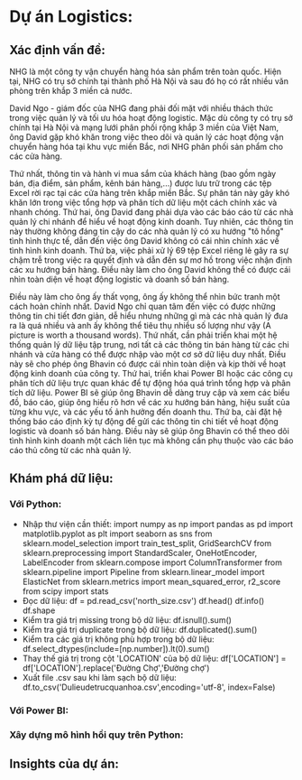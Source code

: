# Dự án Logistics:
## Xác định vấn đề:

  NHG là một công ty vận chuyển hàng hóa sản phẩm trên toàn quốc. Hiện tại, NHG có trụ sở chính tại thành phố Hà Nội và sau đó họ có rất nhiều văn phòng trên khắp 3 miền cả nước. 

  David Ngo - giám đốc của NHG đang phải đối mặt với nhiều thách thức trong việc quản lý và tối ưu hóa hoạt động logistic. Mặc dù công ty có trụ sở chính tại Hà Nội và mạng lưới phân phối rộng khắp 3 miền của Việt Nam, ông David gặp khó khăn trong việc theo dõi và quản lý các hoạt động vận chuyển hàng hóa tại khu vực miền Bắc, nơi NHG phân phối sản phẩm cho các cửa hàng.

  Thứ nhất, thông tin và hành vi mua sắm của khách hàng (bao gồm ngày bán, địa điểm, sản phẩm, kênh bán hàng,...) được lưu trữ trong các tệp Excel rời rạc tại các cửa hàng trên khắp miền Bắc. Sự phân tán này gây khó khăn lớn trong việc tổng hợp và phân tích dữ liệu một cách chính xác và nhanh chóng. Thứ hai, ông David đang phải dựa vào các báo cáo từ các nhà quản lý chi nhánh để hiểu về hoạt động kinh doanh. Tuy nhiên, các thông tin này thường không đáng tin cậy do các nhà quản lý có xu hướng "tô hồng" tình hình thực tế, dẫn đến việc ông David không có cái nhìn chính xác về tình hình kinh doanh. Thứ ba, việc phải xử lý 69 tệp Excel riêng lẻ gây ra sự chậm trễ trong việc ra quyết định và dẫn đến sự mơ hồ trong việc nhận định các xu hướng bán hàng. Điều này làm cho ông David không thể có được cái nhìn toàn diện về hoạt động logistic và doanh số bán hàng.

  Điều này làm cho ông ấy thất vọng, ông ấy không thể nhìn bức tranh một cách hoàn chỉnh nhất. David Ngo chỉ quan tâm đến việc có được những thông tin chi tiết đơn giản, dễ hiểu nhưng những gì mà các nhà quản lý đưa ra là quá nhiều và anh ấy không thể tiêu thụ nhiều số lượng như vậy (A picture is worth a thousand words). Thứ nhất, cần phải triển khai một hệ thống quản lý dữ liệu tập trung, nơi tất cả các thông tin bán hàng từ các chi nhánh và cửa hàng có thể được nhập vào một cơ sở dữ liệu duy nhất. Điều này sẽ cho phép ông Bhavin có được cái nhìn toàn diện và kịp thời về hoạt động kinh doanh của công ty. Thứ hai, triển khai Power BI hoặc các công cụ phân tích dữ liệu trực quan khác để tự động hóa quá trình tổng hợp và phân tích dữ liệu. Power BI sẽ giúp ông Bhavin dễ dàng truy cập và xem các biểu đồ, báo cáo, giúp ông hiểu rõ hơn về các xu hướng bán hàng, hiệu suất của từng khu vực, và các yếu tố ảnh hưởng đến doanh thu. Thứ ba, cài đặt hệ thống báo cáo định kỳ tự động để gửi các thông tin chi tiết về hoạt động logistic và doanh số bán hàng. Điều này sẽ giúp ông Bhavin có thể theo dõi tình hình kinh doanh một cách liên tục mà không cần phụ thuộc vào các báo cáo thủ công từ các nhà quản lý.

## Khám phá dữ liệu:

### Với Python:
- Nhập thư viện cần thiết:
import numpy as np
import pandas as pd
import matplotlib.pyplot as plt
import seaborn as sns
from sklearn.model_selection import train_test_split, GridSearchCV
from sklearn.preprocessing import StandardScaler, OneHotEncoder, LabelEncoder
from sklearn.compose import ColumnTransformer
from sklearn.pipeline import Pipeline
from sklearn.linear_model import ElasticNet
from sklearn.metrics import mean_squared_error, r2_score
from scipy import stats
- Đọc dữ liệu:
df = pd.read_csv('north_size.csv')
df.head()
df.info()
df.shape
- Kiểm tra giá trị missing trong bộ dữ liệu:
df.isnull().sum()
- Kiểm tra giá trị duplicate trong bộ dữ liệu:
df.duplicated().sum()
- Kiểm tra các giá trị không phù hợp trong bộ dữ liệu:
df.select_dtypes(include=[np.number]).lt(0).sum()
- Thay thế giá trị trong cột 'LOCATION' của bộ dữ liệu:
df['LOCATION'] = df['LOCATION'].replace('Đường Chợ','Đường chợ')
- Xuất file .csv sau khi làm sạch bộ dữ liệu:
df.to_csv('Dulieudetrucquanhoa.csv',encoding='utf-8', index=False)

### Với Power BI:
### Xây dựng mô hình hồi quy trên Python:
## Insights của dự án: 

